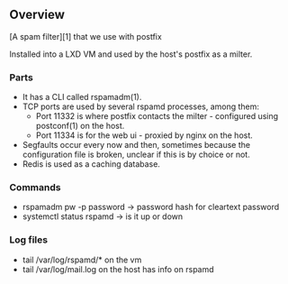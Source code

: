 ## Overview

[A spam filter][1] that we use with postfix

Installed into a LXD VM and used by the host's postfix as a milter.

### Parts
+ It has a CLI called rspamadm(1).
+ TCP ports are used by several rspamd processes, among them:
  + Port 11332 is where postfix contacts the milter - configured using
    postconf(1) on the host.
  + Port 11334 is for the web ui - proxied by nginx on the host.
+ Segfaults occur every now and then, sometimes because the configuration file
  is broken, unclear if this is by choice or not.
+ Redis is used as a caching database.


### Commands
+ rspamadm pw -p password -> password hash for cleartext password
+ systemctl status rspamd -> is it up or down


### Log files
+ tail /var/log/rspamd/* on the vm
+ tail /var/log/mail.log on the host has info on rspamd
